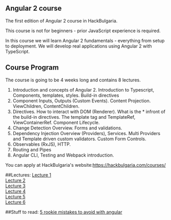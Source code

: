 ## Angular 2 course

The first edition of Angular 2 course in HackBulgaria. 

This course is not for beginners - prior JavaScript experience is required.

In this course we will learn Angular 2 fundamentals - everything from setup to deployment. We will develop real applications using Angular 2 with TypeScript.

## Course Program

The course is going to be 4 weeks long and contains 8 lectures.

1. Introduction and concepts of Angular 2. Introduction to Typescript, Components, templates, styles. Build-in directives
2. Component Inputs, Outputs (Custom Events). Content Projection. ViewChildren, ContentChildren.
3. Directives. How to interact with DOM (Renderer). What is the * infront of the build-in directives. The template tag and TemplateRef, ViewContainerRef. Component Lifecycle.
4. Change Detection Overview. Forms and validations.
5. Dependency Injection Overview (Providers), Services. Multi Providers and Template driven custom validators. Custom Form Controls.
6. Observables (RxJS), HTTP.
7. Routing and Pipes
8. Angular CLI, Testing and Webpack introduction.

You can apply at HackBulgaria's website:https://hackbulgaria.com/courses/

##Lectures:
[Lecture 1](https://speakerdeck.com/iliaidakiev/angular-2-1) <br>
[Lecture 2](https://speakerdeck.com/iliaidakiev/angular-2-at-hackbulgaria-week1-dot-2)<br>
[Lecture 3](https://speakerdeck.com/iliaidakiev/angular-2-at-hackbulgaria-week2-dot-1)<br>
[Lecture 4](https://speakerdeck.com/iliaidakiev/angular-2-4) <br>
[Lecture 5](https://speakerdeck.com/iliaidakiev/angular-2-at-hackbulgaria-week3-dot-2)<br>
[Lecture 6](https://speakerdeck.com/iliaidakiev/angular-2-at-hackbulgaria-week4-dot-1)<br>

##Stuff to read:
[5 rookie mistakes to avoid with angular](http://angularjs.blogspot.bg/2016/04/5-rookie-mistakes-to-avoid-with-angular.html)
